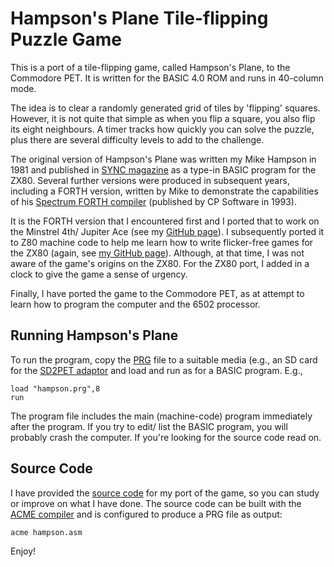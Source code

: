 # Hampson's Plane Tile-flipping Puzzle Game

This is a port of a tile-flipping game, called Hampson's Plane, to the Commodore PET. It is written for the BASIC 4.0 ROM and runs in 40-column mode.

The idea is to clear a randomly generated grid of tiles by 'flipping' squares. However, it is not quite that simple as when you flip a square, you also flip its eight neighbours. A timer tracks how quickly you can solve the puzzle, plus there are several difficulty levels to add to the challenge.

The original version of Hampson's Plane was written my Mike Hampson in 1981 and published in [SYNC magazine](https://spectrumcomputing.co.uk/page.php?issue_id=6188&page=38) as a type-in BASIC program for the ZX80. Several further versions were produced in subsequent years, including a FORTH version, written by Mike to demonstrate the capabilities of his [Spectrum FORTH compiler](https://www.spectrumcomputing.co.uk/entry/8742/ZX-Spectrum/Spectrum_FORTH) (published by CP Software in 1993).

It is the FORTH version that I encountered first and I ported that to work on the Minstrel 4th/ Jupiter Ace (see my [GitHub page](https://github.com/markgbeckett/jupiter_ace/tree/master/hampsons_plane)). I subsequently ported it to Z80 machine code to help me learn how to write flicker-free games for the ZX80 (again, see [my GitHub page](https://github.com/markgbeckett/jupiter_ace/tree/master/hampsons_plane)). Although, at that time, I was not aware of the game's origins on the ZX80. For the ZX80 port, I added in a clock to give the game a sense of urgency.

Finally, I have ported the game to the Commodore PET, as at attempt to learn how to program the computer and the 6502 processor.

## Running Hampson's Plane

To run the program, copy the [PRG](hampson.prg) file to a suitable media (e.g., an SD card for the [SD2PET adaptor](https://www.tfw8b.com/product/sd2pet-commodore-pet/) and load and run as for a BASIC program. E.g.,

```
load "hampson.prg",8
run
```

The program file includes the main (machine-code) program immediately after the program. If you try to edit/ list the BASIC program, you will probably crash the computer. If you're looking for the source code read on.

## Source Code

I have provided the [source code](hampson.asm) for my port of the game, so you can study or improve on what I have done. The source code can be built with the [ACME compiler](https://github.com/meonwax/acme) and is configured to produce a PRG file as output:

```
acme hampson.asm
```

Enjoy!
